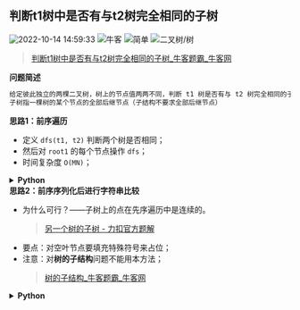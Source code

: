 ## 判断t1树中是否有与t2树完全相同的子树
<!--START_SECTION:badge-->

![2022-10-14 14:59:33](https://img.shields.io/static/v1?label=last%20modify&message=2022-10-14%2014%3A59%3A33&color=yellowgreen&style=flat-square)
![牛客](https://img.shields.io/static/v1?label=source&message=%E7%89%9B%E5%AE%A2&color=green&style=flat-square)
![简单](https://img.shields.io/static/v1?label=level&message=%E7%AE%80%E5%8D%95&color=yellow&style=flat-square)
![二叉树/树](https://img.shields.io/static/v1?label=tags&message=%E4%BA%8C%E5%8F%89%E6%A0%91/%E6%A0%91&color=orange&style=flat-square)

<!--END_SECTION:badge-->
<!--info
tags: [二叉树]
source: 牛客
level: 简单
number: '0098'
name: 判断t1树中是否有与t2树完全相同的子树
companies: []
-->

> [判断t1树中是否有与t2树完全相同的子树_牛客题霸_牛客网](https://www.nowcoder.com/practice/4eaccec5ee8f4fe8a4309463b807a542)

<summary><b>问题简述</b></summary>

```txt
给定彼此独立的两棵二叉树，树上的节点值两两不同，判断 t1 树是否有与 t2 树完全相同的子树。
子树指一棵树的某个节点的全部后继节点（子结构不要求全部后继节点）
```

<!-- 
<details><summary><b>详细描述</b></summary>

```txt
```

</details>
-->


<!-- <div align="center"><img src="../../../_assets/xxx.png" height="300" /></div> -->

<summary><b>思路1：前序遍历</b></summary>

- 定义 `dfs(t1, t2)` 判断两个树是否相同；
- 然后对 `root1` 的每个节点操作 `dfs`；
- 时间复杂度 `O(MN)`；

<details><summary><b>Python</b></summary>

```python
class Solution:
    def isContains(self , root1: TreeNode, root2: TreeNode) -> bool:
        
        def dfs(r1, r2):
            if not r1 and not r2: return True
            if not r1 or not r2: return False
            
            return r1.val == r2.val and dfs(r1.left, r2.left) and dfs(r1.right, r2.right)
        
        if not root1: return False
        return dfs(root1, root2) \
            or self.isContains(root1.left, root2) \
            or self.isContains(root1.right, root2)
```

</details>

<summary><b>思路2：前序序列化后进行字符串比较</b></summary>

- 为什么可行？——子树上的点在先序遍历中是连续的。
    > [另一个树的子树 - 力扣官方题解](https://leetcode-cn.com/problems/subtree-of-another-tree/solution/ling-yi-ge-shu-de-zi-shu-by-leetcode-solution/)
- 要点：对空叶节点要填充特殊符号来占位；
- 注意：对**树的子结构**问题不能用本方法；
    > [树的子结构_牛客题霸_牛客网](https://www.nowcoder.com/practice/6e196c44c7004d15b1610b9afca8bd88) 

<details><summary><b>Python</b></summary>

```python
class Solution:
    def isContains(self , root1: TreeNode, root2: TreeNode) -> bool:
        
        def dfs(x, tmp):
            if not x:  # 空节点要填充 #
                tmp.append('#')
                return tmp
            
            tmp.append(str(x.val))
            dfs(x.left, tmp)
            dfs(x.right, tmp)
            return tmp
        
        s1 = ''.join(dfs(root1, []))
        s2 = ''.join(dfs(root2, []))
        return s2 in s1
```

</details>